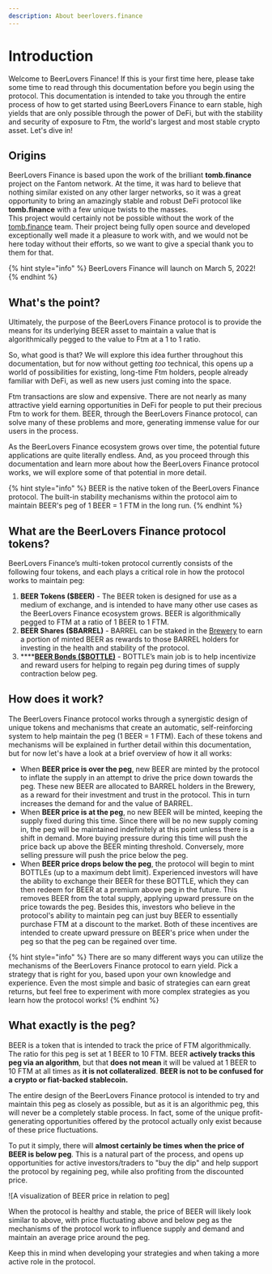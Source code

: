 ```yaml
---
description: About beerlovers.finance
---
```


# Introduction

Welcome to BeerLovers Finance! If this is your first time here, please take some time to read through this documentation before you begin using the protocol. This documentation is intended to take you through the entire process of how to get started using BeerLovers Finance to earn stable, high yields that are only possible through the power of DeFi, but with the stability and security of exposure to Ftm, the world's largest and most stable crypto asset. Let's dive in!

## Origins

BeerLovers Finance is based upon the work of the brilliant **tomb.finance** project on the Fantom network. At the time, it was hard to believe that nothing similar existed on any other larger networks, so it was a great opportunity to bring an amazingly stable and robust DeFi protocol like **tomb.finance** with a few unique twists to the masses.
\
This project would certainly not be possible without the work of the [tomb.finance](https://tomb.finance) team. Their project being fully open source and developed exceptionally well made it a pleasure to work with, and we would not be here today without their efforts, so we want to give a special thank you to them for that.

{% hint style="info" %}
BeerLovers Finance will launch on March 5, 2022!&#x20;
{% endhint %}

## What's the point?

Ultimately, the purpose of the BeerLovers Finance protocol is to provide the means for its underlying BEER asset to maintain a value that is algorithmically pegged to the value to Ftm at a 1 to 1 ratio.

So, what good is that? We will explore this idea further throughout this documentation, but for now without getting _too_ technical, this opens up a world of possibilities for existing, long-time Ftm holders, people already familiar with DeFi, as well as new users just coming into the space.

Ftm transactions are slow and expensive. There are not nearly as many attractive yield earning opportunities in DeFi for people to put their precious Ftm to work for them. BEER, through the BeerLovers Finance protocol, can solve many of these problems and more, generating immense value for our users in the process.

As the BeerLovers Finance ecosystem grows over time, the potential future applications are quite literally endless. And, as you proceed through this documentation and learn more about how the BeerLovers Finance protocol works, we will explore some of that potential in more detail.

{% hint style="info" %}
BEER is the native token of the BeerLovers Finance protocol. The built-in stability mechanisms within the protocol aim to maintain BEER's peg of 1 BEER = 1 FTM in the long run.
{% endhint %}

## What are the BeerLovers Finance protocol tokens?&#x20;

BeerLovers Finance’s multi-token protocol currently consists of the following four tokens, and each plays a critical role in how the protocol works to maintain peg:

1. **BEER Tokens ($BEER)** - The BEER token is designed for use as a medium of exchange, and is intended to have many other use cases as the BeerLovers Finance ecosystem grows. BEER is algorithmically pegged to FTM at a ratio of 1 BEER to 1 FTM.
2. **BEER Shares ($BARREL)** - BARREL can be staked in the [Brewery](protocol/brewery.md) to earn a portion of minted BEER as rewards to those BARREL holders for investing in the health and stability of the protocol.
3. ****[**BEER Bonds ($BOTTLE)**](protocol/bonds-mechanism.md) - BOTTLE’s main job is to help incentivize and reward users for helping to regain peg during times of supply contraction below peg.

## How does it work?

The BeerLovers Finance protocol works through a synergistic design of unique tokens and mechanisms that create an automatic, self-reinforcing system to help maintain the peg (1 BEER = 1 FTM). Each of these tokens and mechanisms will be explained in further detail within this documentation, but for now let's have a look at a brief overview of how it all works:

* When **BEER price is over the peg**, new BEER are minted by the protocol to inflate the supply in an attempt to drive the price down towards the peg. These new BEER are allocated to BARREL holders in the Brewery, as a reward for their investment and trust in the protocol. This in turn increases the demand for and the value of BARREL.
* When **BEER price is at the peg**, no new BEER will be minted, keeping the supply fixed during this time. Since there will be no new supply coming in, the peg will be maintained indefinitely at this point unless there is a shift in demand. More buying pressure during this time will push the price back up above the BEER minting threshold. Conversely, more selling pressure will push the price below the peg.
* When **BEER price drops below the peg**, the protocol will begin to mint BOTTLEs (up to a maximum debt limit). Experienced investors will have the ability to exchange their BEER for these BOTTLE, which they can then redeem for BEER at a premium above peg in the future. This removes BEER from the total supply, applying upward pressure on the price towards the peg. Besides this, investors who believe in the protocol's ability to maintain peg can just buy BEER to essentially purchase FTM at a discount to the market. Both of these incentives are intended to create upward pressure on BEER's price when under the peg so that the peg can be regained over time.

{% hint style="info" %}
There are so many different ways you can utilize the mechanisms of the BeerLovers Finance protocol to earn yield. Pick a strategy that is right for you, based upon your own knowledge and experience. Even the most simple and basic of strategies can earn great returns, but feel free to experiment with more complex strategies as you learn how the protocol works!
{% endhint %}

## What exactly is the peg?

BEER is a token that is intended to track the price of FTM algorithmically. The ratio for this peg is set at 1 BEER to 10 FTM. BEER **actively tracks this peg via an algorithm**, but that **does not mean** it will be valued at 1 BEER to 10 FTM at all times as **it is not collateralized**. **BEER is not to be confused for a crypto or fiat-backed stablecoin.**&#x20;

The entire design of the BeerLovers Finance protocol is intended to try and maintain this peg as closely as possible, but as it is an algorithmic peg, this will never be a completely stable process. In fact, some of the unique profit-generating opportunities offered by the protocol actually only exist because of these price fluctuations.

To put it simply, there will **almost certainly be times when the price of BEER is below peg**. This is a natural part of the process, and opens up opportunities for active investors/traders to "buy the dip" and help support the protocol by regaining peg, while also profiting from the discounted price.

![A visualization of BEER price in relation to peg]

When the protocol is healthy and stable, the price of BEER will likely look similar to above, with price fluctuating above and below peg as the mechanisms of the protocol work to influence supply and demand and maintain an average price around the peg.

Keep this in mind when developing your strategies and when taking a more active role in the protocol.
